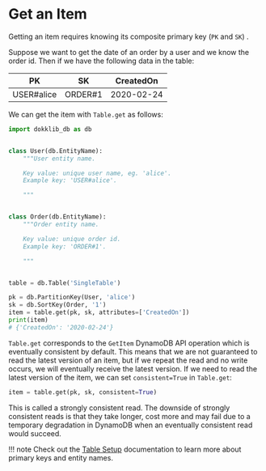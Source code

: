 # Get an Item

Getting an item requires knowing its composite primary key (`PK` and `SK`) .

Suppose we want to get the date of an order by a user and we know the order id.
Then if we have the following data in the table:

PK             | SK            | CreatedOn 
-------------- | ------------- |-------------
USER#alice     | ORDER#1       | 2020-02-24

We can get the item with `Table.get` as follows:

```python
import dokklib_db as db


class User(db.EntityName):
    """User entity name.

    Key value: unique user name, eg. 'alice'.
    Example key: 'USER#alice'.

    """


class Order(db.EntityName):
    """Order entity name.

    Key value: unique order id.
    Example key: 'ORDER#1'.

    """


table = db.Table('SingleTable')

pk = db.PartitionKey(User, 'alice')
sk = db.SortKey(Order, '1')
item = table.get(pk, sk, attributes=['CreatedOn'])
print(item)
# {'CreatedOn': '2020-02-24'}
```



`Table.get` corresponds to the `GetItem` DynamoDB API operation which is eventually consistent by default. This means that we are not guaranteed to read the latest version of an item, but if we repeat the read and no write occurs, we will eventually receive the latest version. If we need to read the latest version of the item, we can set `consistent=True` in `Table.get`:

```python
item = table.get(pk, sk, consistent=True)
```

This is called a strongly consistent read. The downside of strongly consistent reads is that they take longer, cost more and may fail due to a temporary degradation in DynamoDB when an eventually consistent read would succeed.



!!! note
    Check out the [Table Setup](table-setup.md) documentation to learn more about primary keys and entity names.
    
